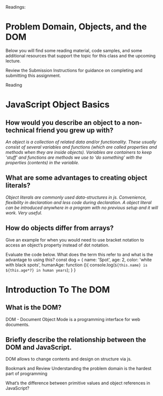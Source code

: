 Readings:
# Problem Domain, Objects, and the DOM
Below you will find some reading material, code samples, and some additional resources that support the topic for this class and the upcoming lecture.

Review the Submission Instructions for guidance on completing and submitting this assignment.

Reading
# JavaScript Object Basics

## How would you describe an object to a non-technical friend you grew up with?

_An object is a collection of related data and/or functionality. These usually consist of several variables and functions (which are called properties and methods when they are inside objects). Variables are containers to keep 'stuff' and functions are methods we use to 'do something' with the properties (contents) in the variable._

## What are some advantages to creating object literals?
_Object literals are commonly used data-structures in js. Convenience, flexibility in declaration and less code during declaration. A object literal can be introduced anywhere in a program with no previous setup and it will work. Very useful._

## How do objects differ from arrays?


Give an example for when you would need to use bracket notation to access an object’s property instead of dot notation.


Evaluate the code below. What does the term this refer to and what is the advantage to using this?
const dog = {
  name: 'Spot',
  age: 2,
  color: 'white with black spots',
  humanAge: function (){
    console.log(`${this.name} is ${this.age*7} in human years`);
  }
}

# Introduction To The DOM

## What is the DOM?
DOM - Document Object Mode is a programming interface for web documents.

## Briefly describe the relationship between the DOM and JavaScript.
DOM allows to change contents and design on structure via js.

Bookmark and Review
Understanding the problem domain is the hardest part of programming

What’s the difference between primitive values and object references in JavaScript?